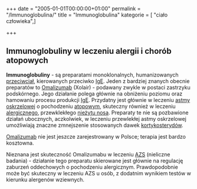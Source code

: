 +++
date = "2005-01-01T00:00:00+01:00"
permalink = "/Immunoglobulina/"
title = "Immunoglobulina"
kategorie = [ "ciało człowieka",]

+++

Immunoglobuliny w leczeniu alergii i chorób atopowych
-----------------------------------------------------

**Immunoglobuliny** - są preparatami monoklonalnych, humanizowanych [przeciwciał](/atopedia/Przeciwciało), kierowanych przeciwko [IgE](/atopedia/IgE). Jeden z bardziej znanych obecnie preparatów to [Omalizumab](/atopedia/Omalizumab) (Xolair) - podawany zwykle w postaci zastrzyku podskórnego. Jego działanie polega głównie na obniżeniu poziomu oraz hamowaniu procesu produkcji [IgE](/atopedia/IgE). Przydatny jest głównie w leczeniu [astmy oskrzelowej](/atopedia/Astma_oskrzelowa) o pochodzeniu [atopowym](/atopedia/Atopia), skuteczny również w leczeniu [alergicznego](/atopedia/Alergia), przewklekłego [nieżytu nosa](/atopedia/Alergiczny_nieżyt_nosa). Preparaty te nie są pozbawione działań ubocznych, aczkolwiek, w leczeniu przewlekłej astmy oskrzelowej umożliwiają znaczne zmnejszenie stosowanych dawek [kortykosterydów](/atopedia/Kortykosterydy).

[Omalizumab](/atopedia/Omalizumab) nie jest jeszcze zarejestrowany w Polsce; terapia jest bardzo kosztowna.

Nieznana jest skuteczność Omalizumabu w leczeniu [AZS](/atopedia/Atopowe_zapalenie_skóry) (nieliczne badania) - działanie tego preparatu skierowane jest głównie na regulację zaburzeń oddechowych o pochodzeniu alergicznym. Prawdopodobnie może być skuteczny w leczeniu AZS u osób, z dodatnim wynikiem testów w kierunku alergenów wziewnych.
